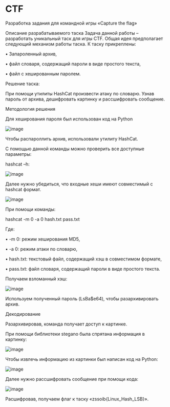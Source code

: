 # CTF
Разработка задания для командной игры «Capture the flag»

Описание разрабатываемого таска
Задача данной работы – разработать уникальный таск для игры CTF. Общая идея предполагает следующий механизм работы таска.
К таску прикреплены: 

•	Запароленный архив,

•	файл словаря, содержащий пароли в виде простого текста,

•	файл с хешированным паролем.


Решение таска:

При помощи утилиты HashCat произвести атаку по словарю. Узнав пароль от архива, дешифровать картинку и рассшифровать сообщение.

Методология решения 

Для хеширования пароля был использован код на Python

![image](https://github.com/Templroot/CTF/assets/67968762/5a260a5d-ea20-4b7b-887f-f0a96ecd66ab)

Чтобы распароллить архив, использовали утилиту HashCat.

С помощью данной команды можно проверить все доступные параметры:

hashcat –h:

![image](https://github.com/Templroot/CTF/assets/67968762/ac422fd3-c186-40a5-9eb9-fc4597fbdb0c)

Далее нужно убедиться, что входные хеши имеют совместимый с hashcat формат.

 ![image](https://github.com/Templroot/CTF/assets/67968762/659866eb-1011-417a-8783-7ae1b92b5d63)
 
При помощи команды:

hashcat -m 0 -a 0 hash.txt pass.txt

Где:

•	-m 0: режим хеширования MD5,

•	-a 0: режим атаки по словарю,

•	hash.txt: текстовый файл, содержащий хэш в совместимом формате,

•	pass.txt: файл словаря, содержащий пароли в виде простого текста.

Получаем взломанный хэш:

![image](https://github.com/Templroot/CTF/assets/67968762/1b471dd2-de3e-49d3-8235-9ca8423b0681)

Используем полученный пароль (LsBa$e64), чтобы разархивировать архив.

Декодирование

Разархивировав, команда получает доступ к картинке.

При помощи библиотеки stegano была спрятана информация в картинку:

![image](https://github.com/Templroot/CTF/assets/67968762/c482f8a7-fda3-4648-9430-ec28e10d6f0d)


Чтобы извлечь информацию из картинки был написан код на Python:

![image](https://github.com/Templroot/CTF/assets/67968762/fc827fc1-51fc-43ca-a09a-30f3b96125ce)


Далее нужно рассшифровать сообщение при помощи кода:

![image](https://github.com/Templroot/CTF/assets/67968762/8bcee204-0852-40dd-bafc-cee4157e520f)

Расшифровав, получаем флаг к таску «zssoib{Linux_Hash_LSB}».
